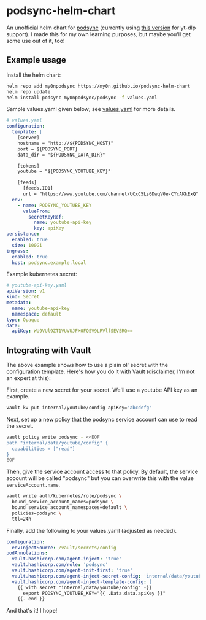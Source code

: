 # podsync-helm-chart

An unofficial helm chart for [podsync](https://github.com/mxpv/podsync) (currently using [this version](https://github.com/tuxpeople/docker-podsync) for yt-dlp support). I made this for my own learning purposes, but maybe you'll get some use out of it, too!

## Example usage

Install the helm chart:

```sh
helm repo add my0npodsync https://my0n.github.io/podsync-helm-chart
helm repo update
helm install podsync my0npodsync/podsync -f values.yaml
```

Sample values.yaml given below; see [values.yaml](charts/podsync/values.yaml) for more details.

```yaml
# values.yaml
configuration:
  template: |
    [server]
    hostname = "http://${PODSYNC_HOST}"
    port = ${PODSYNC_PORT}
    data_dir = "${PODSYNC_DATA_DIR}"

    [tokens]
    youtube = "${PODSYNC_YOUTUBE_KEY}"

    [feeds]
      [feeds.ID1]
      url = "https://www.youtube.com/channel/UCxC5Ls6DwqV0e-CYcAKkExQ"
  env:
    - name: PODSYNC_YOUTUBE_KEY
      valueFrom:
        secretKeyRef:
          name: youtube-api-key
          key: apiKey
persistence:
  enabled: true
  size: 100Gi
ingress:
  enabled: true
  host: podsync.example.local
```

Example kubernetes secret:

```yaml
# youtube-api-key.yaml
apiVersion: v1
kind: Secret
metadata:
  name: youtube-api-key
  namespace: default
type: Opaque
data:
  apiKey: WU9VUl9ZT1VUVUJFX0FQSV9LRVlfSEVSRQ==
```

## Integrating with Vault

The above example shows how to use a plain ol' secret with the configuration template. Here's how you do it with Vault (disclaimer, I'm not an expert at this):

First, create a new secret for your secret. We'll use a youtube API key as an example.

```sh
vault kv put internal/youtube/config apiKey="abcdefg"
```

Next, set up a new policy that the podsync service account can use to read the secret.

```sh
vault policy write podsync - <<EOF
path "internal/data/youtube/config" {
  capabilities = ["read"]
}
EOF
```

Then, give the service account access to that policy. By default, the service account will be called "podsync" but you can overwrite this with the value `serviceAccount.name`.

```sh
vault write auth/kubernetes/role/podsync \
  bound_service_account_names=podsync \
  bound_service_account_namespaces=default \
  policies=podsync \
  ttl=24h
```

Finally, add the following to your values.yaml (adjusted as needed).

```yaml
configuration:
  envInjectSource: /vault/secrets/config
podAnnotations:
  vault.hashicorp.com/agent-inject: 'true'
  vault.hashicorp.com/role: 'podsync'
  vault.hashicorp.com/agent-init-first: 'true'
  vault.hashicorp.com/agent-inject-secret-config: 'internal/data/youtube/config'
  vault.hashicorp.com/agent-inject-template-config: |
    {{ with secret "internal/data/youtube/config" -}}
      export PODSYNC_YOUTUBE_KEY="{{ .Data.data.apiKey }}"
    {{- end }}
```

And that's it! I hope!
